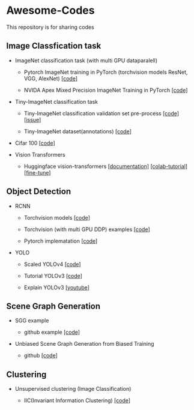 # Awesome-Codes
This repository is for sharing codes

## Image Classfication task

- ImageNet classification task (with multi GPU dataparalell)
    
    - Pytorch ImageNet training in PyTorch (torchvision models ResNet, VGG, AlexNet) [[code]](https://github.com/pytorch/examples/blob/master/imagenet)
        
    - NVIDA Apex Mixed Precision ImageNet Training in PyTorch [[code]](https://github.com/pytorch/examples/tree/master/imagenet)
    
- Tiny-ImageNet classification task
    
    - Tiny-ImageNet classification validation set pre-process [[code]](https://github.com/tjmoon0104/pytorch-tiny-imagenet) [[issue]](https://stackoverflow.com/questions/68928265/problem-with-loading-tiny-imagenet-via-torch-dataloader)
    
    - Tiny-ImageNet dataset(annotations) [[code]](https://github.com/jcjohnson/tiny-imagenet)

- Cifar 100 [[code]](https://github.com/weiaicunzai/pytorch-cifar100)

- Vision Transformers

    - Huggingface vision-transformers [[documentation]](https://huggingface.co/transformers/v4.5.1/model_doc/vit.html) [[colab-tutorial]](https://colab.research.google.com/github/NielsRogge/Transformers-Tutorials/blob/master/VisionTransformer/Quick_demo_of_HuggingFace_version_of_Vision_Transformer_inference.ipynb) [[fine-tune]](https://huggingface.co/blog/fine-tune-vit)


## Object Detection

- RCNN

    - Torchvision models [[code]](https://github.com/pytorch/vision/tree/main/torchvision/models/detection)
 
    - Torchvision (with multi GPU DDP) examples [[code]](https://github.com/pytorch/vision/tree/main/references/detection)
    
    - Pytorch implematation [[code]](https://github.com/AlphaJia/pytorch-faster-rcnn)

- YOLO
    
    - Scaled YOLOv4 [[code]](https://github.com/WongKinYiu/ScaledYOLOv4)

    - Tutorial YOLOv3 [[code]](https://blog.paperspace.com/how-to-implement-a-yolo-object-detector-in-pytorch/)

    - Explain YOLOv3 [[youtube]](https://www.youtube.com/watch?v=HMgcvgRrDcA)
    
## Scene Graph Generation

- SGG example

    - github example [[code]](https://github.com/bknyaz/sgg)

- Unbiased Scene Graph Generation from Biased Training

    - github [[code]](https://github.com/KaihuaTang/Scene-Graph-Benchmark.pytorch)
    
    
## Clustering

- Unsupervised clustering (Image Classification)

    - IIC(Invariant Information Clustering) [[code]](https://github.com/xu-ji/IIC)
    
        
